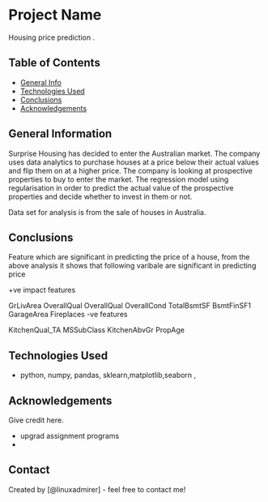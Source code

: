 # Project Name
Housing price prediction .



## Table of Contents
* [General Info](#general-information)
* [Technologies Used](#technologies-used)
* [Conclusions](#conclusions)
* [Acknowledgements](#acknowledgements)

<!-- You can include any other section that is pertinent to your problem -->

## General Information
Surprise Housing has decided to enter the Australian market. The company uses data analytics to purchase houses at a price below their actual values and flip them on at a higher price. 
The company is looking at prospective properties to buy to enter the market.  The regression model using regularisation in order to predict the actual value of the prospective properties and decide whether to invest in them or not.

Data set for analysis is from the sale of houses in Australia. 


<!-- You don't have to answer all the questions - just the ones relevant to your project. -->

## Conclusions
 Feature  which are significant in predicting the price of a house, from the above analysis it shows that following varibale are significant in predicting price

+ve impact features

GrLivArea
OverallQual
OverallQual
OverallCond
TotalBsmtSF
BsmtFinSF1
GarageArea
Fireplaces
-ve features

KitchenQual_TA
MSSubClass
KitchenAbvGr
PropAge


<!-- You don't have to answer all the questions - just the ones relevant to your project. -->


## Technologies Used
- python, numpy, pandas, sklearn,matplotlib,seaborn ,

<!-- As the libraries versions keep on changing, it is recommended to mention the version of library used in this project -->

## Acknowledgements
Give credit here.
- upgrad assignment programs 
- 

## Contact
Created by [@linuxadmirer] - feel free to contact me!


<!-- Optional -->
<!-- ## License -->
<!-- This project is open source and available under the [... License](). -->

<!-- You don't have to include all sections - just the one's relevant to your project -->
